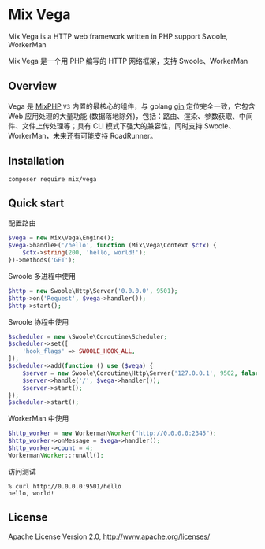 # Mix Vega

Mix Vega is a HTTP web framework written in PHP support Swoole, WorkerMan

Mix Vega 是一个用 PHP 编写的 HTTP 网络框架，支持 Swoole、WorkerMan

## Overview

Vega 是 [MixPHP](https://github.com/mix-php/mix) `V3` 内置的最核心的组件，与 golang [gin](https://github.com/gin-gonic/gin) 定位完全一致，它包含 Web 应用处理的大量功能 (数据落地除外)，包括：路由、渲染、参数获取、中间件、文件上传处理等；具有 CLI 模式下强大的兼容性，同时支持 Swoole、WorkerMan，未来还有可能支持 RoadRunner。

## Installation

```
composer require mix/vega
```

## Quick start

配置路由

```php
$vega = new Mix\Vega\Engine();
$vega->handleF('/hello', function (Mix\Vega\Context $ctx) {
    $ctx->string(200, 'hello, world!');
})->methods('GET');
```

Swoole 多进程中使用

```php
$http = new Swoole\Http\Server('0.0.0.0', 9501);
$http->on('Request', $vega->handler());
$http->start();
```

Swoole 协程中使用

```php
$scheduler = new \Swoole\Coroutine\Scheduler;
$scheduler->set([
    'hook_flags' => SWOOLE_HOOK_ALL,
]);
$scheduler->add(function () use ($vega) {
    $server = new Swoole\Coroutine\Http\Server('127.0.0.1', 9502, false);
    $server->handle('/', $vega->handler());
    $server->start();
});
$scheduler->start();
```

WorkerMan 中使用

```php
$http_worker = new Workerman\Worker("http://0.0.0.0:2345");
$http_worker->onMessage = $vega->handler();
$http_worker->count = 4;
Workerman\Worker::runAll();
```

访问测试

~~~
% curl http://0.0.0.0:9501/hello
hello, world!
~~~

## License

Apache License Version 2.0, http://www.apache.org/licenses/
